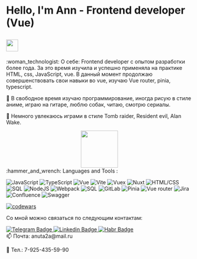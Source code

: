 <h1 align="left">
  <p> Hello, I'm Ann - Frontend developer (Vue)</p>
  <img src="https://github.com/blackcater/blackcater/raw/main/images/Hi.gif" height="32"/>
</h1>
:woman_technologist: О себе:
Frontend developer c опытом разработки более года. За это время изучила
и успешно применяла на практике HTML, css, JavaScript, vue. В данный
момент продолжаю совершенствовать свои навыки во vue, изучаю
Vue router, pinia, typescript.

🔭 В свободное время изучаю программирование, иногда рисую в стиле
аниме, играю на гитаре, люблю собак, читаю, смотрю сериалы.

👯 Немного увлекаюсь играми в стиле Tomb raider, Resident evil, Alan Wake.
<div id="header" align="center">
  <img src="https://i.giphy.com/media/v1.Y2lkPTc5MGI3NjExaXZrenJjb25xb2dhcGJ2Mmdjc2h5MHRjdDEycnJnc3l5MDJpaDJtMSZlcD12MV9pbnRlcm5hbF9naWZfYnlfaWQmY3Q9Zw/8coPrVxWxBvB9WgfuT/giphy.gif" width="100"/>
</div>
:hammer_and_wrench: Languages and Tools :

![JavaScript](https://img.shields.io/badge/JavaScript-F7DF1E?style=for-the-badge&logo=javascript&logoColor=black)
![TypeScript](https://img.shields.io/badge/TypeSctipt-316192?style=for-the-badge&logo=typescript&logoColor=white)
![Vue](https://img.shields.io/badge/Vue-green?style=for-the-badge&logo=Vue&logoColor=white)
![Vite](https://img.shields.io/badge/Vite-%23646CFF.svg?style=for-the-badge&logo=vite&logoColor=white)
![Vuex](https://img.shields.io/badge/Vuex-316192?style=for-the-badge&logo=Vuex&logoColor=white)
![Nuxt](https://img.shields.io/badge/Nuxt-red.svg?style=for-the-badge&logo=nuxt&logoColor=white)
![HTML/CSS](https://img.shields.io/badge/HTML/CSS-green?style=for-the-badge&&logoColor=white)
![SQL](https://img.shields.io/badge/SQL-%23646CFF.svg?style=for-the-badge&logo=sql&logoColor=white)
![NodeJS](https://img.shields.io/badge/node.js-6DA55F?style=for-the-badge&logo=node.js&logoColor=white)
![Webpack](https://img.shields.io/badge/webpack-%238DD6F9.svg?style=for-the-badge&logo=webpack&logoColor=black)
![SQL](https://img.shields.io/badge/SQL-%23646CFF.svg?style=for-the-badge&logo=SQL&logoColor=white)
![GitLab](https://img.shields.io/badge/GitLab-red?style=for-the-badge&logo=gitlab&logoColor=white)
![Pinia](https://img.shields.io/badge/Pinia-%23646CFF.svg?style=for-the-badge&logo=pinia&logoColor=white)
![Vue router](https://img.shields.io/badge/Vue_router-green?style=for-the-badge&logo=Router&logoColor=white)
![Jira](https://img.shields.io/badge/Jira-yellow?style=for-the-badge&logo=Jira&logoColor=white)
![Confluence](https://img.shields.io/badge/Confluence-blue?style=for-the-badge&logo=Confluence&logoColor=white)
![Swagger](https://img.shields.io/badge/Swagger-%23646CFF.svg?style=for-the-badge&logo=swagger&logoColor=white)


<!--[![Top Langs](https://github-readme-stats.vercel.app/api/top-langs/?username=AnnaCVrecruitment&layout=compact&theme=vision-friendly-dark)](https://github.com/anuraghazra/github-readme-stats)-->

[![codewars](https://www.codewars.com/users/AnnaCVrecruitment/badges/small)](https://www.codewars.com/users/AnnaCVrecruitment) 



Со мной можно связаться по следующим контактам:
<div id="badges">
  <a href="https://t.me/hr_it_Devino">
    <img src="https://img.shields.io/badge/Telegram-blue?style=for-the-badge&logo=Telegram&logoColor=white" alt="Telegram Badge"/>
  </a>
 <a href="">
    <img src="https://img.shields.io/badge/Linkedin-blue?style=for-the-badge&logo=Linkedin&logoColor=white" alt="Linkedin Badge"/>
  </a>
  <a href="https://career.habr.com/annahrkirova">
    <img src="https://img.shields.io/badge/Habr-black?style=for-the-badge&logo=habr&logoColor=white" alt="Habr Badge"/>
  </a>

</div>
📫 Почта: anuta2a@mail.ru

💬 Тел.: 7-925-435-59-90



<!--
**AnnaCVrecruitment/AnnaCVrecruitment** is a ✨ _special_ ✨ repository because its `README.md` (this file) appears on your GitHub profile.

Here are some ideas to get you started:

- 🔭 I’m currently working on ...
- 🌱 I’m currently learning ...
- 👯 I’m looking to collaborate on ...
- 🤔 I’m looking for help with ...
- 💬 Ask me about ...
- 📫 How to reach me: ...
- 😄 Pronouns: ...
- ⚡ Fun fact: ...
-->
